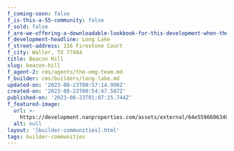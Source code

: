 ```yaml
---
f_coming-soon: false
f_is-this-a-55-community: false
f_sold: false
f_are-we-offering-a-downloadable-lookbook-for-this-development-when-they-submit-their-contact-info: false
f_development-headline: Long Lake
f_street-address: 116 Firestone Court
f_city: Waller, TX 77484
title: Beacon Hill
slug: beacon-hill
f_agent-2: cms/agents/the-omg-team.md
f_builder: cms/builders/long-lake.md
updated-on: '2023-08-23T00:57:14.998Z'
created-on: '2023-08-23T00:54:47.587Z'
published-on: '2023-08-23T01:07:15.744Z'
f_featured-image:
  url: >-
    https://development.nanproperties.com/assets/external/64e55966063401015766cf2f_new-homes-community-beacon-hill.webp
  alt: null
layout: '[builder-communities].html'
tags: builder-communities
---
```



